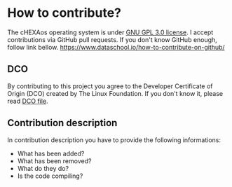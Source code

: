 # How to contribute?
The cHEXAos operating system is under [GNU GPL 3.0 license](LICENSE).
I accept contributions via GitHub pull requests.
If you don't know GitHub enough, follow link bellow.
https://www.dataschool.io/how-to-contribute-on-github/

## DCO
By contributing to this project you agree to the Developer Certificate of Origin (DCO) created by The Linux Foundation.
If you don't know it, please read [DCO file](DCO).

## Contribution description
In contribution description you have to provide the following informations:
* What has been added?
* What has been removed?
* What do they do?
* Is the code compiling?
